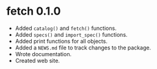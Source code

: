 # fetch 0.1.0

* Added `catalog()` and `fetch()` functions.
* Added `specs()` and `import_spec()` functions.
* Added print functions for all objects.
* Added a `NEWS.md` file to track changes to the package.
* Wrote documentation.
* Created web site.
